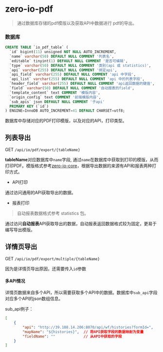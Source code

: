 # zero-io-pdf
> 通过数据库存储的pdf模版以及获取API中数据进行 pdf的导出。

### 数据库

```sql
CREATE TABLE `io_pdf_table` (
  `id` bigint(11) unsigned NOT NULL AUTO_INCREMENT,
  `name` varchar(50) DEFAULT NULL COMMENT '列表名',
  `editable` tinyint(1) DEFAULT NULL COMMENT '是否可编辑',
  `type` varchar(50) DEFAULT NULL COMMENT '类别(api 或 statistics)',
  `api` varchar(255) DEFAULT NULL COMMENT '绑定api',
  `api_field` varchar(255) DEFAULT NULL COMMENT 'api 中字段',
  `api_list` varchar(255) DEFAULT NULL COMMENT 'api 中的列表字段',
  `header_field` varchar(255) DEFAULT NULL COMMENT 'api返回数据的键值',
  `field` varchar(50) DEFAULT NULL COMMENT '自动报表的field',
  `template_content` text COMMENT '模版内容',
  `origin_config` text COMMENT '前端模版内容',
  `sub_apis` json DEFAULT NULL COMMENT '子api'
  PRIMARY KEY (`id`)
) ENGINE=InnoDB AUTO_INCREMENT=41 DEFAULT CHARSET=utf8;
```

数据库中存储对应的PDF打印模版，以及对应的API，打印类型。


## 列表导出
GET `/api/io/pdf/export/{tableName}`

**tableName**对应数据库中`name`字段, 通过`name`在数据库中获取到打印的模版，从而打印PDF。模版格式参考[zero-io-core](../zero-io-core)，根据导出数据的来源有API和报表两种打印方式。

- API打印

通过访问通用的API获取导出的数据。

- 报表打印

> 自动报表数据格式参考 statistics 包。

通过访问**自动报表**API获取导出的数据，自动报表返回数据格式较为固定，更易于编写导出模版。

## 详情页导出

GET `/api/io/pdf/export/multiple/{tableName}`

因为是详情页导出原因，还需要传入`id`参数

#### 多API情况
详情页数据来自多个API，所以需要获取多个API中的数据。数据库中`sub_api`字段对应多个API的json数组信息。

sub_api例子：

```json
[
    {
        "api": "http://39.108.14.206:8070/api/wf/histories?formId=", 
        "mapName": "${histories}",  // 将API获取字段的数据映射为变量
        "fieldName": ""             // 从API中获取的字段
    }
]
```

